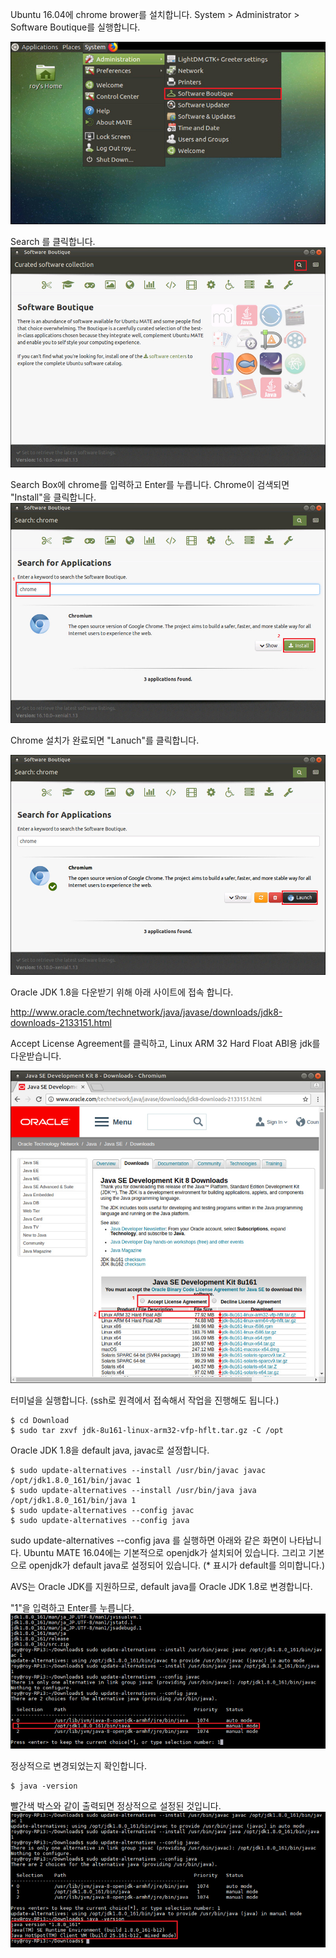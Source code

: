 



Ubuntu 16.04에 chrome brower를 설치합니다. System &gt; Administrator &gt; Software Boutique를 실행합니다.

![](/assets/avs_setup_step_1.jpg)

Search 를 클릭합니다.![](/assets/avs_setup_step_2.jpg)

Search Box에 chrome를 입력하고 Enter를 누릅니다. Chrome이 검색되면 "Install"을 클릭합니다.![](/assets/avs_setup_step_3.jpg)

Chrome 설치가 완료되면 "Lanuch"를 클릭합니다.

![](/assets/avs_setup_step_4.jpg)

Oracle JDK 1.8을 다운받기 위해 아래 사이트에 접속 합니다.

http://www.oracle.com/technetwork/java/javase/downloads/jdk8-downloads-2133151.html

Accept License Agreement를 클릭하고, Linux ARM 32 Hard Float ABI용 jdk를 다운받습니다.

![](/assets/avs_setup_step_5.jpg)

터미널을 실행합니다. \(ssh로 원격에서 접속해서 작업을 진행해도 됩니다.\)

```
$ cd Download
$ sudo tar zxvf jdk-8u161-linux-arm32-vfp-hflt.tar.gz -C /opt
```

Oracle JDK 1.8을 default java, javac로 설정합니다.

```
$ sudo update-alternatives --install /usr/bin/javac javac /opt/jdk1.8.0_161/bin/javac 1
$ sudo update-alternatives --install /usr/bin/java java /opt/jdk1.8.0_161/bin/java 1
$ sudo update-alternatives --config javac
$ sudo update-alternatives --config java
```

sudo update-alternatives --config java 를 실행하면 아래와 같은 화면이 나타납니다. Ubuntu MATE 16.04에는 기본적으로 openjdk가 설치되어 있습니다. 그리고 기본으로 openjdk가 default java로 설정되어 있습니다. \(\* 표시가 default를 의미합니다.\)

AVS는 Oracle JDK를 지원하므로, default java를 Oracle JDK 1.8로 변경합니다.

"1"을 입력하고 Enter를 누릅니다.![](/assets/avs_setup_step_6.jpg)

정상적으로 변경되었는지 확인합니다.

```
$ java -version
```

빨간색 박스와 같이 출력되면 정상적으로 설정된 것입니다.![](/assets/avs_setup_step_7.jpg)

